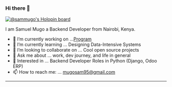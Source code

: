 ### Hi there 👋

[![@sammugo's Holopin board](https://holopin.me/sammugo)](https://holopin.io/@sammugo)

I am Samuel Mugo a Backend Developer from Nairobi, Kenya.

<!--
**sam-mugo/sam-mugo** is a ✨ _special_ ✨ repository because its `README.md` (this file) appears on your GitHub profile.
-->



- 🔭 I’m currently working on ...[Program](https://github.com/sam-mugo/Odoo-Insights)
- 🌱 I’m currently learning ... Designing Data-Intensive Systems
- 👯 I’m looking to collaborate on ... Cool open source projects
- 💬 Ask me about ... work, dev journey, and life in general
- 💼 Interested in ... Backend Developer Roles in Python (Django, Odoo ERP)
- 📫 How to reach me: ... [mugosam95@gmail.com](mailto:mugosam95@gmail.com)

-------

<!--END_SECTION:waka-->





